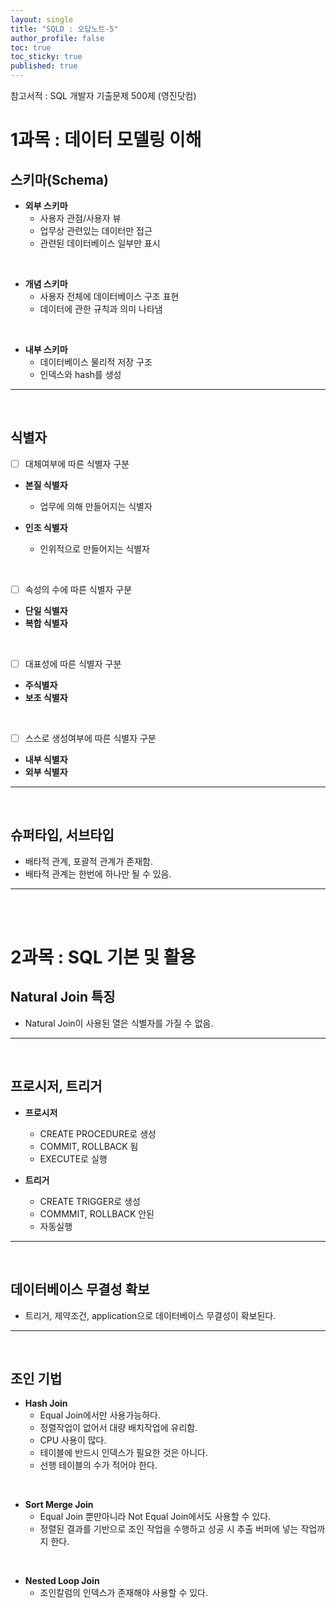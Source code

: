 ```yaml
---
layout: single
title: "SQLD : 오답노트-5"
author_profile: false
toc: true
toc_sticky: true
published: true
---
```


<div class="notice--primary" style="fontweight:bold">
참고서적 : SQL 개발자 기출문제 500제 (영진닷컴)
</div>

# 1과목 : 데이터 모델링 이해

## 스키마(Schema)
  - **외부 스키마**
    + 사용자 관점/사용자 뷰
    + 업무상 관련있는 데이터만 접근
    + 관련된 데이터베이스 일부만 표시

<br>

  - **개념 스키마**
    + 사용자 전체에 데이터베이스 구조 표현
    + 데이터에 관한 규칙과 의미 나타냄 

<br>

  - **내부 스키마**
    + 데이터베이스 물리적 저장 구조
    + 인덱스와 hash를 생성

<hr>
<br>

## 식별자
  
  - [ ] 대체여부에 따른 식별자 구분
  - **본질 식별자**
    + 업무에 의해 만들어지는 식별자

  - **인조 식별자**
    + 인위적으로 만들어지는 식별자
  
  <br>
  
  - [ ] 속성의 수에 따른 식별자 구분
  - **단일 식별자**
  - **복합 식별자**
  
  <br>

  - [ ] 대표성에 따른 식별자 구분
  - **주식별자**
  - **보조 식별자**
  
  <br>
  
  - [ ] 스스로 생성여부에 따른 식별자 구분
  - **내부 식별자**
  - **외부 식별자**

<hr>
<br>

## 슈퍼타입, 서브타입
 - 배타적 관계, 포괄적 관계가 존재함.
 - 배타적 관계는 한번에 하나만 될 수 있음.

<hr>
<br>
<br>

# 2과목 : SQL 기본 및 활용

## Natural Join 특징
  - Natural Join이 사용된 열은 식별자를 가질 수 없음.

<hr>
<br>


## 프로시저, 트리거
  * **프로시저**
      - CREATE PROCEDURE로 생성
      - COMMIT, ROLLBACK 됨
      - EXECUTE로 실행
  
  * **트리거**
      - CREATE TRIGGER로 생성
      - COMMMIT, ROLLBACK 안된
      - 자동실행

<hr>
<br>

## 데이터베이스 무결성 확보
  * 트리거, 제약조건, application으로 데이터베이스 무결성이 확보된다.

<hr>
<br>

## 조인 기법
  + **Hash Join**
    - Equal Join에서만 사용가능하다.
    - 정렬작업이 없어서 대량 배치작업에 유리함.
    - CPU 사용이 많다.
    - 테이블에 반드시 인덱스가 필요한 것은 아니다.
    - 선행 테이블의 수가 적어야 한다.

<br>

  + **Sort Merge Join**
    - Equal Join 뿐만아니라 Not Equal Join에서도 사용할 수 있다.
    - 정렬된 결과를 기반으로 조인 작업을 수행하고 성공 시 추출 버퍼에 넣는 작업까지 한다.

<br>

  + **Nested Loop Join** 
    - 조인칼럼의 인덱스가 존재해야 사용할 수 있다.